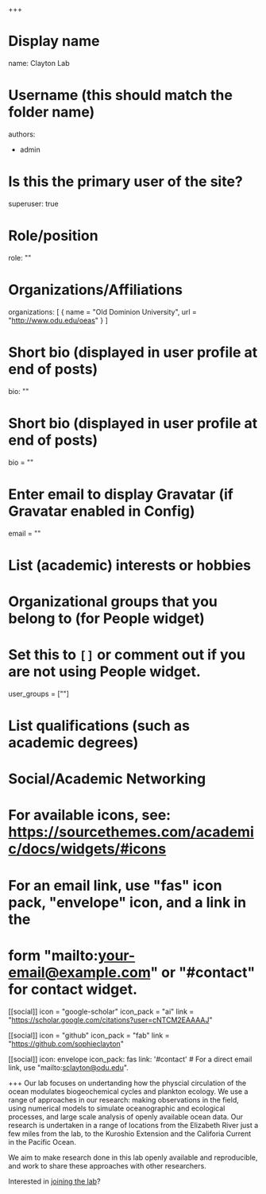 +++
# Display name
name: Clayton Lab

# Username (this should match the folder name)
authors:
- admin

# Is this the primary user of the site?
superuser: true

# Role/position
role: ""

# Organizations/Affiliations
organizations: [ { name = "Old Dominion University", url = "http://www.odu.edu/oeas" } ]
  

# Short bio (displayed in user profile at end of posts)
bio: ""

# Short bio (displayed in user profile at end of posts)
bio = ""

# Enter email to display Gravatar (if Gravatar enabled in Config)
email = ""

# List (academic) interests or hobbies

# Organizational groups that you belong to (for People widget)
#   Set this to `[]` or comment out if you are not using People widget.
user_groups = [""]

# List qualifications (such as academic degrees)


# Social/Academic Networking
# For available icons, see: https://sourcethemes.com/academic/docs/widgets/#icons
#   For an email link, use "fas" icon pack, "envelope" icon, and a link in the
#   form "mailto:your-email@example.com" or "#contact" for contact widget.

[[social]]
  icon = "google-scholar"
  icon_pack = "ai"
  link = "https://scholar.google.com/citations?user=cNTCM2EAAAAJ"

[[social]]
  icon = "github"
  icon_pack = "fab"
  link = "https://github.com/sophieclayton"
  
[[social]]
  icon: envelope
  icon_pack: fas
  link: '#contact'  # For a direct email link, use "mailto:sclayton@odu.edu".



+++
Our lab focuses on undertanding how the physcial circulation of the ocean modulates biogeochemical cycles and plankton ecology. We use a range of approaches in our research: making observations in the field, using numerical models to simulate oceanographic and ecological processes, and large scale analysis of openly available ocean data. Our research is undertaken in a range of locations from the Elizabeth River just a few miles from the lab, to the Kuroshio Extension and the Califoria Current in the Pacific Ocean.

We aim to make research done in this lab openly available and reproducible, and work to share these approaches with other researchers.

Interested in [joining the lab](/join)?
